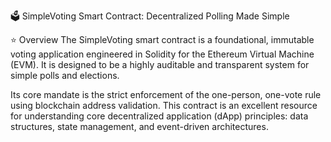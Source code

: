 🗳️ SimpleVoting Smart Contract: Decentralized Polling Made Simple


⭐ Overview
The SimpleVoting smart contract is a foundational, immutable voting application engineered in Solidity for the Ethereum Virtual Machine (EVM). It is designed to be a highly auditable and transparent system for simple polls and elections.

Its core mandate is the strict enforcement of the one-person, one-vote rule using blockchain address validation. This contract is an excellent resource for understanding core decentralized application (dApp) principles: data structures, state management, and event-driven architectures.
